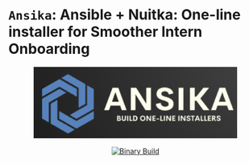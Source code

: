 # `Ansika`: Ansible + Nuitka: One-line installer for Smoother Intern Onboarding

<div align="center">
<img src="assets/banner.png" width="80%" />

[![Binary Build](https://github.com/HexmosTech/Ansika/actions/workflows/github-actions-demo.yml/badge.svg)](https://github.com/HexmosTech/Ansika/actions/workflows/github-actions-demo.yml)

</div>
